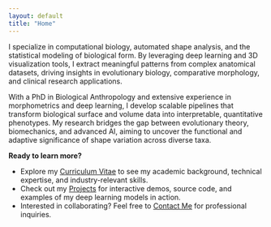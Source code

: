 ```yaml
---
layout: default
title: "Home"
---
```


I specialize in computational biology, automated shape analysis, and the statistical modeling of biological form. By leveraging deep learning and 3D visualization tools, I extract meaningful patterns from complex anatomical datasets, driving insights in evolutionary biology, comparative morphology, and clinical research applications.

With a PhD in Biological Anthropology and extensive experience in morphometrics and deep learning, I develop scalable pipelines that transform biological surface and volume data into interpretable, quantitative phenotypes. My research bridges the gap between evolutionary theory, biomechanics, and advanced AI, aiming to uncover the functional and adaptive significance of shape variation across diverse taxa.

**Ready to learn more?**  
- Explore my [Curriculum Vitae](/cv/) to see my academic background, technical expertise, and industry-relevant skills.
- Check out my [Projects](/projects/) for interactive demos, source code, and examples of my deep learning models in action.
- Interested in collaborating? Feel free to [Contact Me](/contact/) for professional inquiries.
